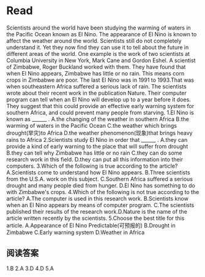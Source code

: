 # Read
Scientists around the world have been studying the warming of waters in the Pacific Ocean known as El Nino. The appearance of El Nino is known to affect the weather around the world. Scientists still do not completely understand it. Yet they now find they can use it to tell about the future in different areas of the world.
One example is the work of two scientists at Columbia University in New York, Mark Cane and Gordon Eshel. A scientist of Zimbabwe, Roger Buckland worked with them. They have found that when El Nino appears, Zimbabwe has little or no rain. This means corn crops in Zimbabwe are poor. The last El Nino was in 1991 to 1993.That was when southeastern Africa suffered a serious lack of rain.
The scientists wrote about their recent work in the publication Nature. Their computer program can tell when an El Nino will develop up to a year before it does. They suggest that this could provide an effective early warning system for southern Africa, and could prevent many people from starving.
1.El Nino is known as ______ .
A.the changing of the weather in southern Africa
B.the warming of waters in the Pacific Ocean
C.the weather which brings drought(旱灾)to Africa
D.the weather phenomenon(现象)that brings heavy rains to Africa 
2.Scientists study El Nino in order that ______ .
A.they can provide a kind of early warning to the place that will suffer from drought 
B.they can tell why Zimbabwe has little or no rain 
C.they can do some research work in this field.
D.they can put all this information into their computers. 
3.Which of the following is true according to the article? 
A.Scientists come to understand how El Nino appears. 
B.Three scientists from the U.S.A. work on this subject.
C.Southern Africa suffered a serious drought and many people died from hunger. 
D.El Nino has something to do with Zimbabwe's crops.
4.Which of the following is not true according to the article? 
A.The computer is used in this research work.
B.Scientists know when an El Nino appears by means of computer program. 
C.The scientists published their results of the research work.D.Nature is the name of the article written recently by the scientists.
5.Choose the best title for this article.
A.Appearance of El Nino Predictable(可预报的) 
B.Drought in Zimbabwe 
C.Early warning system 
D.Weather in Africa
## 阅读答案
1.B
2.A
3.D
4.D
5.A
